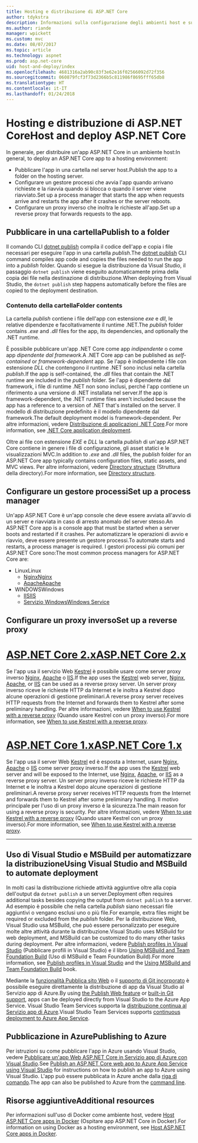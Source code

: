 ```yaml
---
title: Hosting e distribuzione di ASP.NET Core
author: tdykstra
description: Informazioni sulla configurazione degli ambienti host e sulla distribuzione delle app ASP.NET Core.
ms.author: riande
manager: wpickett
ms.custom: mvc
ms.date: 08/07/2017
ms.topic: article
ms.technology: aspnet
ms.prod: asp.net-core
uid: host-and-deploy/index
ms.openlocfilehash: 4681316a2ab90c83f3e62e16f02566092d72f356
ms.sourcegitcommit: 060879fcf3f73d2366b5c811986f8695fff65db8
ms.translationtype: HT
ms.contentlocale: it-IT
ms.lasthandoff: 01/24/2018
---
```

# <a name="host-and-deploy-aspnet-core"></a><span data-ttu-id="ba091-103">Hosting e distribuzione di ASP.NET Core</span><span class="sxs-lookup"><span data-stu-id="ba091-103">Host and deploy ASP.NET Core</span></span>

<span data-ttu-id="ba091-104">In generale, per distribuire un'app ASP.NET Core in un ambiente host:</span><span class="sxs-lookup"><span data-stu-id="ba091-104">In general, to deploy an ASP.NET Core app to a hosting environment:</span></span>

* <span data-ttu-id="ba091-105">Pubblicare l'app in una cartella nel server host.</span><span class="sxs-lookup"><span data-stu-id="ba091-105">Publish the app to a folder on the hosting server.</span></span>
* <span data-ttu-id="ba091-106">Configurare un gestore processi che avvia l'app quando arrivano richieste e la riavvia quando si blocca o quando il server viene riavviato.</span><span class="sxs-lookup"><span data-stu-id="ba091-106">Set up a process manager that starts the app when requests arrive and restarts the app after it crashes or the server reboots.</span></span>
* <span data-ttu-id="ba091-107">Configurare un proxy inverso che inoltra le richieste all'app.</span><span class="sxs-lookup"><span data-stu-id="ba091-107">Set up a reverse proxy that forwards requests to the app.</span></span>

## <a name="publish-to-a-folder"></a><span data-ttu-id="ba091-108">Pubblicare in una cartella</span><span class="sxs-lookup"><span data-stu-id="ba091-108">Publish to a folder</span></span> 

<span data-ttu-id="ba091-109">Il comando CLI [dotnet publish](/dotnet/articles/core/tools/dotnet-publish) compila il codice dell'app e copia i file necessari per eseguire l'app in una cartella *publish*.</span><span class="sxs-lookup"><span data-stu-id="ba091-109">The [dotnet publish](/dotnet/articles/core/tools/dotnet-publish) CLI command compiles app code and copies the files needed to run the app into a *publish* folder.</span></span> <span data-ttu-id="ba091-110">Quando si esegue la distribuzione da Visual Studio, il passaggio `dotnet publish` viene eseguito automaticamente prima della copia dei file nella destinazione di distribuzione.</span><span class="sxs-lookup"><span data-stu-id="ba091-110">When deploying from Visual Studio, the `dotnet publish` step happens automatically before the files are copied to the deployment destination.</span></span>

### <a name="folder-contents"></a><span data-ttu-id="ba091-111">Contenuto della cartella</span><span class="sxs-lookup"><span data-stu-id="ba091-111">Folder contents</span></span>

<span data-ttu-id="ba091-112">La cartella *publish* contiene i file dell'app con estensione *exe* e *dll*, le relative dipendenze e facoltativamente il runtime .NET.</span><span class="sxs-lookup"><span data-stu-id="ba091-112">The *publish* folder contains *.exe* and *.dll* files for the app, its dependencies, and optionally the .NET runtime.</span></span>

<span data-ttu-id="ba091-113">È possibile pubblicare un'app .NET Core come app *indipendente* o come app *dipendente dal framework*.</span><span class="sxs-lookup"><span data-stu-id="ba091-113">A .NET Core app can be published as *self-contained* or *framework-dependent* app.</span></span> <span data-ttu-id="ba091-114">Se l'app è indipendente i file con estensione *DLL* che contengono il runtime .NET sono inclusi nella cartella *publish*.</span><span class="sxs-lookup"><span data-stu-id="ba091-114">If the app is self-contained, the *.dll* files that contain the .NET runtime are included in the *publish* folder.</span></span> <span data-ttu-id="ba091-115">Se l'app è dipendente dal framework, i file di runtime .NET non sono inclusi, perché l'app contiene un riferimento a una versione di .NET installata nel server.</span><span class="sxs-lookup"><span data-stu-id="ba091-115">If the app is framework-dependent, the .NET runtime files aren't included because the app has a reference to a version of .NET that's installed on the server.</span></span> <span data-ttu-id="ba091-116">Il modello di distribuzione predefinito è il modello dipendente dal framework.</span><span class="sxs-lookup"><span data-stu-id="ba091-116">The default deployment model is framework-dependent.</span></span> <span data-ttu-id="ba091-117">Per altre informazioni, vedere [Distribuzione di applicazioni .NET Core](/dotnet/articles/core/deploying/index).</span><span class="sxs-lookup"><span data-stu-id="ba091-117">For more information, see [.NET Core application deployment](/dotnet/articles/core/deploying/index).</span></span>

<span data-ttu-id="ba091-118">Oltre ai file con estensione *EXE* e *DLL* la cartella *publish* di un'app ASP.NET Core contiene in genere i file di configurazione, gli asset statici e le visualizzazioni MVC.</span><span class="sxs-lookup"><span data-stu-id="ba091-118">In addition to *.exe* and *.dll* files, the *publish* folder for an ASP.NET Core app typically contains configuration files, static assets, and MVC views.</span></span> <span data-ttu-id="ba091-119">Per altre informazioni, vedere [Directory structure](xref:host-and-deploy/directory-structure) (Struttura della directory).</span><span class="sxs-lookup"><span data-stu-id="ba091-119">For more information, see [Directory structure](xref:host-and-deploy/directory-structure).</span></span>

## <a name="set-up-a-process-manager"></a><span data-ttu-id="ba091-120">Configurare un gestore processi</span><span class="sxs-lookup"><span data-stu-id="ba091-120">Set up a process manager</span></span>

<span data-ttu-id="ba091-121">Un'app ASP.NET Core è un'app console che deve essere avviata all'avvio di un server e riavviata in caso di arresto anomalo del server stesso.</span><span class="sxs-lookup"><span data-stu-id="ba091-121">An ASP.NET Core app is a console app that must be started when a server boots and restarted if it crashes.</span></span> <span data-ttu-id="ba091-122">Per automatizzare le operazioni di avvio e riavvio, deve essere presente un gestore processi.</span><span class="sxs-lookup"><span data-stu-id="ba091-122">To automate starts and restarts, a process manager is required.</span></span> <span data-ttu-id="ba091-123">I gestori processi più comuni per ASP.NET Core sono:</span><span class="sxs-lookup"><span data-stu-id="ba091-123">The most common process managers for ASP.NET Core are:</span></span>

* <span data-ttu-id="ba091-124">Linux</span><span class="sxs-lookup"><span data-stu-id="ba091-124">Linux</span></span>
  * [<span data-ttu-id="ba091-125">Nginx</span><span class="sxs-lookup"><span data-stu-id="ba091-125">Nginx</span></span>](xref:host-and-deploy/linux-nginx)
  * [<span data-ttu-id="ba091-126">Apache</span><span class="sxs-lookup"><span data-stu-id="ba091-126">Apache</span></span>](xref:host-and-deploy/linux-apache)
* <span data-ttu-id="ba091-127">WINDOWS</span><span class="sxs-lookup"><span data-stu-id="ba091-127">Windows</span></span>
  * [<span data-ttu-id="ba091-128">IIS</span><span class="sxs-lookup"><span data-stu-id="ba091-128">IIS</span></span>](xref:host-and-deploy/iis/index)
  * [<span data-ttu-id="ba091-129">Servizio Windows</span><span class="sxs-lookup"><span data-stu-id="ba091-129">Windows Service</span></span>](xref:host-and-deploy/windows-service)

## <a name="set-up-a-reverse-proxy"></a><span data-ttu-id="ba091-130">Configurare un proxy inverso</span><span class="sxs-lookup"><span data-stu-id="ba091-130">Set up a reverse proxy</span></span>

# <a name="aspnet-core-2xtabaspnetcore2x"></a>[<span data-ttu-id="ba091-131">ASP.NET Core 2.x</span><span class="sxs-lookup"><span data-stu-id="ba091-131">ASP.NET Core 2.x</span></span>](#tab/aspnetcore2x)

<span data-ttu-id="ba091-132">Se l'app usa il servizio Web [Kestrel](xref:fundamentals/servers/kestrel) è possibile usare come server proxy inverso [Nginx](xref:host-and-deploy/linux-nginx), [Apache](xref:host-and-deploy/linux-apache) o [IIS](xref:host-and-deploy/iis/index).</span><span class="sxs-lookup"><span data-stu-id="ba091-132">If the app uses the [Kestrel](xref:fundamentals/servers/kestrel) web server, [Nginx](xref:host-and-deploy/linux-nginx), [Apache](xref:host-and-deploy/linux-apache), or [IIS](xref:host-and-deploy/iis/index) can be used as a reverse proxy server.</span></span> <span data-ttu-id="ba091-133">Un server proxy inverso riceve le richieste HTTP da Internet e le inoltra a Kestrel dopo alcune operazioni di gestione preliminari.</span><span class="sxs-lookup"><span data-stu-id="ba091-133">A reverse proxy server receives HTTP requests from the Internet and forwards them to Kestrel after some preliminary handling.</span></span> <span data-ttu-id="ba091-134">Per altre informazioni, vedere [When to use Kestrel with a reverse proxy](xref:fundamentals/servers/kestrel?tabs=aspnetcore2x#when-to-use-kestrel-with-a-reverse-proxy) (Quando usare Kestrel con un proxy inverso).</span><span class="sxs-lookup"><span data-stu-id="ba091-134">For more information, see [When to use Kestrel with a reverse proxy](xref:fundamentals/servers/kestrel?tabs=aspnetcore2x#when-to-use-kestrel-with-a-reverse-proxy).</span></span>

# <a name="aspnet-core-1xtabaspnetcore1x"></a>[<span data-ttu-id="ba091-135">ASP.NET Core 1.x</span><span class="sxs-lookup"><span data-stu-id="ba091-135">ASP.NET Core 1.x</span></span>](#tab/aspnetcore1x)

<span data-ttu-id="ba091-136">Se l'app usa il server Web [Kestrel](xref:fundamentals/servers/kestrel) ed è esposta a Internet, usare [Nginx](xref:host-and-deploy/linux-nginx), [Apache](xref:host-and-deploy/linux-apache) o [IIS](xref:host-and-deploy/iis/index) come server proxy inverso.</span><span class="sxs-lookup"><span data-stu-id="ba091-136">If the app uses the [Kestrel](xref:fundamentals/servers/kestrel) web server and will be exposed to the Internet, use [Nginx](xref:host-and-deploy/linux-nginx), [Apache](xref:host-and-deploy/linux-apache), or [IIS](xref:host-and-deploy/iis/index) as a reverse proxy server.</span></span> <span data-ttu-id="ba091-137">Un server proxy inverso riceve le richieste HTTP da Internet e le inoltra a Kestrel dopo alcune operazioni di gestione preliminari.</span><span class="sxs-lookup"><span data-stu-id="ba091-137">A reverse proxy server receives HTTP requests from the Internet and forwards them to Kestrel after some preliminary handling.</span></span> <span data-ttu-id="ba091-138">Il motivo principale per l'uso di un proxy inverso è la sicurezza.</span><span class="sxs-lookup"><span data-stu-id="ba091-138">The main reason for using a reverse proxy is security.</span></span> <span data-ttu-id="ba091-139">Per altre informazioni, vedere [When to use Kestrel with a reverse proxy](xref:fundamentals/servers/kestrel?tabs=aspnetcore1x#when-to-use-kestrel-with-a-reverse-proxy) (Quando usare Kestrel con un proxy inverso).</span><span class="sxs-lookup"><span data-stu-id="ba091-139">For more information, see [When to use Kestrel with a reverse proxy](xref:fundamentals/servers/kestrel?tabs=aspnetcore1x#when-to-use-kestrel-with-a-reverse-proxy).</span></span>

---

## <a name="using-visual-studio-and-msbuild-to-automate-deployment"></a><span data-ttu-id="ba091-140">Uso di Visual Studio e MSBuild per automatizzare la distribuzione</span><span class="sxs-lookup"><span data-stu-id="ba091-140">Using Visual Studio and MSBuild to automate deployment</span></span>

<span data-ttu-id="ba091-141">In molti casi la distribuzione richiede attività aggiuntive oltre alla copia dell'output da `dotnet publish` a un server.</span><span class="sxs-lookup"><span data-stu-id="ba091-141">Deployment often requires additional tasks besides copying the output from `dotnet publish` to a server.</span></span> <span data-ttu-id="ba091-142">Ad esempio è possibile che nella cartella *publish* siano necessari file aggiuntivi o vengano esclusi uno o più file.</span><span class="sxs-lookup"><span data-stu-id="ba091-142">For example, extra files might be required or excluded from the *publish* folder.</span></span> <span data-ttu-id="ba091-143">Per la distribuzione Web, Visual Studio usa MSBuild, che può essere personalizzato per eseguire molte altre attività durante la distribuzione.</span><span class="sxs-lookup"><span data-stu-id="ba091-143">Visual Studio uses MSBuild for web deployment, and MSBuild can be customized to do many other tasks during deployment.</span></span> <span data-ttu-id="ba091-144">Per altre informazioni, vedere [Publish profiles in Visual Studio](xref:host-and-deploy/visual-studio-publish-profiles) (Pubblicare profili in Visual Studio) e il libro [Using MSBuild and Team Foundation Build](http://msbuildbook.com/) (Uso di MSBuild e Team Foundation Build).</span><span class="sxs-lookup"><span data-stu-id="ba091-144">For more information, see [Publish profiles in Visual Studio](xref:host-and-deploy/visual-studio-publish-profiles) and the [Using MSBuild and Team Foundation Build](http://msbuildbook.com/) book.</span></span>

<span data-ttu-id="ba091-145">Mediante la [funzionalità Pubblica sito Web](xref:tutorials/publish-to-azure-webapp-using-vs) o il [supporto di Git incorporato](xref:host-and-deploy/azure-apps/azure-continuous-deployment) è possibile eseguire direttamente la distribuzione di app da Visual Studio al Servizio app di Azure.</span><span class="sxs-lookup"><span data-stu-id="ba091-145">By using [the Publish Web feature](xref:tutorials/publish-to-azure-webapp-using-vs) or [built-in Git support](xref:host-and-deploy/azure-apps/azure-continuous-deployment), apps can be deployed directly from Visual Studio to the Azure App Service.</span></span> <span data-ttu-id="ba091-146">Visual Studio Team Services supporta la [distribuzione continua al Servizio app di Azure](/vsts/build-release/apps/cd/azure/aspnet-core-to-azure-webapp?tabs=vsts).</span><span class="sxs-lookup"><span data-stu-id="ba091-146">Visual Studio Team Services supports [continuous deployment to Azure App Service](/vsts/build-release/apps/cd/azure/aspnet-core-to-azure-webapp?tabs=vsts).</span></span>

## <a name="publishing-to-azure"></a><span data-ttu-id="ba091-147">Pubblicazione in Azure</span><span class="sxs-lookup"><span data-stu-id="ba091-147">Publishing to Azure</span></span>

<span data-ttu-id="ba091-148">Per istruzioni su come pubblicare l'app in Azure usando Visual Studio, vedere [Pubblicare un'app Web ASP.NET Core in Servizio app di Azure con Visual Studio](xref:tutorials/publish-to-azure-webapp-using-vs).</span><span class="sxs-lookup"><span data-stu-id="ba091-148">See [Publish an ASP.NET Core web app to Azure App Service using Visual Studio](xref:tutorials/publish-to-azure-webapp-using-vs) for instructions on how to publish an app to Azure using Visual Studio.</span></span> <span data-ttu-id="ba091-149">L'app può essere pubblicata in Azure anche dalla [riga di comando](xref:tutorials/publish-to-azure-webapp-using-cli).</span><span class="sxs-lookup"><span data-stu-id="ba091-149">The app can also be published to Azure from the [command line](xref:tutorials/publish-to-azure-webapp-using-cli).</span></span>

## <a name="additional-resources"></a><span data-ttu-id="ba091-150">Risorse aggiuntive</span><span class="sxs-lookup"><span data-stu-id="ba091-150">Additional resources</span></span>

<span data-ttu-id="ba091-151">Per informazioni sull'uso di Docker come ambiente host, vedere [Host ASP.NET Core apps in Docker](xref:host-and-deploy/docker/index) (Ospitare app ASP.NET Core in Docker).</span><span class="sxs-lookup"><span data-stu-id="ba091-151">For information on using Docker as a hosting environment, see [Host ASP.NET Core apps in Docker](xref:host-and-deploy/docker/index).</span></span>
